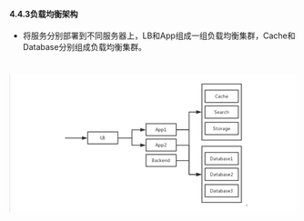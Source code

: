 #### **4.4.3负载均衡架构**
* 将服务分别部署到不同服务器上，LB和App组成一组负载均衡集群，Cache和Database分别组成负载均衡集群。

# ![](/assets/负载均衡架构.png)
